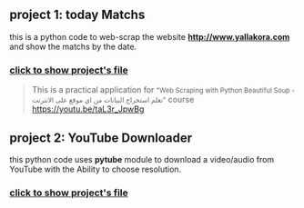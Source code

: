 ## project 1: today Matchs 
this is a python code to web-scrap the website <b>http://www.yallakora.com</b> and show the matchs by the date.

 ### [click to show project's file](todayMatchs.py)


> This is a practical application for <small>"Web Scraping with Python Beautiful Soup - تعلم استخراج البيانات من اي موقع على الانترنت"</small> course
https://youtu.be/taL3r_JpwBg


## project 2: YouTube Downloader
this python code uses <b>pytube</b> module to download a video/audio from YouTube with the Ability to choose resolution.

 ### [click to show project's file](YtDownloader.py)




